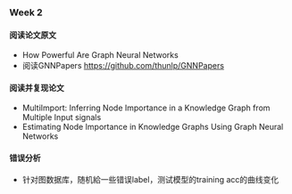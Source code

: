### Week 2
#### 阅读论文原文
- How Powerful Are Graph Neural Networks
- 阅读GNNPapers https://github.com/thunlp/GNNPapers
#### 阅读并复现论文
- MultiImport: Inferring Node Importance in a Knowledge Graph from Multiple Input signals
- Estimating Node Importance in Knowledge Graphs Using Graph Neural Networks
#### 错误分析
- 针对图数据库，随机給一些错误label，测试模型的training acc的曲线变化